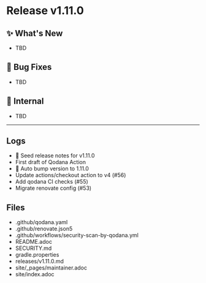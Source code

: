 # Release v1.11.0

## ✨ What's New
- TBD

## 🐛 Bug Fixes
- TBD

## 🔬 Internal
- TBD

---
## Logs

- 📝 Seed release notes for v1.11.0
- First draft of Qodana Action
- 🔼 Auto bump version to 1.11.0
- Update actions/checkout action to v4 (#56)
- Add qodana CI checks (#55)
- Migrate renovate config (#53)

## Files

- .github/qodana.yaml
- .github/renovate.json5
- .github/workflows/security-scan-by-qodana.yml
- README.adoc
- SECURITY.md
- gradle.properties
- releases/v1.11.0.md
- site/_pages/maintainer.adoc
- site/index.adoc
